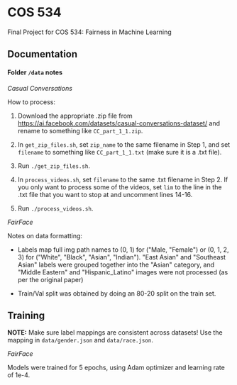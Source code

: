 # COS 534
Final Project for COS 534: Fairness in Machine Learning

## Documentation

#### Folder `/data` notes

*Casual Conversations*

How to process:

1. Download the appropriate .zip file from https://ai.facebook.com/datasets/casual-conversations-dataset/ and rename to something like `CC_part_1_1.zip`.

2. In `get_zip_files.sh`, set `zip_name` to the same filename in Step 1, and set `filename` to something like `CC_part_1_1.txt` (make sure it is a .txt file).

3. Run `./get_zip_files.sh`.

4. In `process_videos.sh`, set `filename` to the same .txt filename in Step 2. If you only want to process some of the videos, set `lim` to the line in the .txt file that you want to stop at and uncomment lines 14-16.

5. Run `./process_videos.sh`.

*FairFace*

Notes on data formatting:

- Labels map full img path names to (0, 1) for ("Male, "Female") or (0, 1, 2, 3) for ("White", "Black", "Asian", "Indian"). "East Asian" and "Southeast Asian" labels were grouped together into the "Asian" category, and "Middle Eastern" and "Hispanic\_Latino" images were not processed (as per the original paper)

- Train/Val split was obtained by doing an 80-20 split on the train set.

## Training

**NOTE:** Make sure label mappings are consistent across datasets! Use the mapping in `data/gender.json` and `data/race.json`.

*FairFace*

Models were trained for 5 epochs, using Adam optimizer and learning rate of 1e-4.
